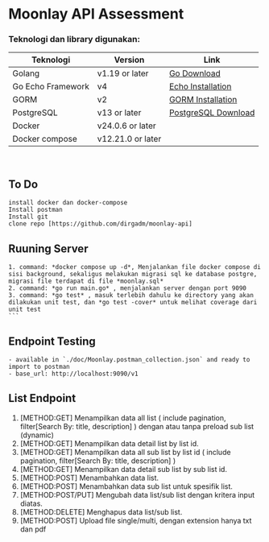 # Moonlay API Assessment

### Teknologi dan library digunakan:
| Teknologi   | Version | Link |
| ----------- | ---------------- | ------------------- |
| Golang      | v1.19 or later   | [Go Download](https://go.dev/dl)  |
| Go Echo Framework     | v4     | [Echo Installation](https://echo.labstack.com/guide/#installation) | 
| GORM | v2 | [GORM Installation](https://gorm.io/docs/#Install) |
| PostgreSQL | v13 or later | [PostgreSQL Download](https://www.postgresql.org/download/) |
| Docker | v24.0.6 or later |  |
| Docker compose| v12.21.0 or later |  |
<br>

## To Do
    install docker dan docker-compose
    Install postman
    Install git
    clone repo [https://github.com/dirgadm/moonlay-api]

## Ruuning Server
    1. command: *docker compose up -d*, Menjalankan file docker compose di sisi background, sekaligus melakukan migrasi sql ke database postgre, migrasi file terdapat di file *moonlay.sql*
    2. command: *go run main.go* , menjalankan server dengan port 9090
    3. command: *go test* , masuk terlebih dahulu ke directory yang akan dilakukan unit test, dan *go test -cover* untuk melihat coverage dari unit test
    ```

## Endpoint Testing 
    - available in `./doc/Moonlay.postman_collection.json` and ready to import to postman
    - base_url: http://localhost:9090/v1

## List Endpoint
1. [METHOD:GET] Menampilkan data all list ( include pagination, filter[Search By: title, description] ) dengan atau tanpa preload sub list (dynamic)
2. [METHOD:GET] Menampilkan data detail list by list id.
3. [METHOD:GET] Menampilkan data all sub list by list id ( include pagination, filter[Search By: title, description] )
4. [METHOD:GET] Menampilkan data detail sub list by sub list id.
5. [METHOD:POST] Menambahkan data list.
6. [METHOD:POST] Menambahkan data sub list untuk spesifik list.
7. [METHOD:POST/PUT] Mengubah data list/sub list dengan kritera input diatas. 
8. [METHOD:DELETE] Menghapus data list/sub list. 
9. [METHOD:POST] Upload file single/multi, dengan extension hanya txt dan pdf 